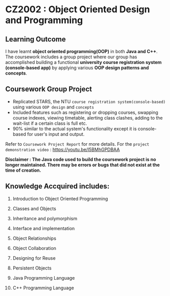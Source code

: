 # CZ2002 : Object Oriented Design and Programming

## Learning Outcome
I have learnt **object oriented programming(OOP)** in both **Java and C++**. The coursework includes a group project where our group has accomplished building a functional **university course registration system (console-based app)** by applying various **OOP design patterns and concepts**. 

## Coursework Group Project

- Replicated STARS, the NTU ``course registration system(console-based)`` using various ``OOP design`` and ``concepts``
- Included features such as registering or dropping courses, swapping course indexes, viewing timetable, alerting class clashes, adding to the wait-list if a certain class is full etc.
- 90% similar to the actual system's functionality except it is console-based for user's input and output.

Refer to ``Coursework Project Report`` for more details. For the ``project demonstration video`` : https://youtu.be/l5BMhGPDBAA 

**Disclaimer : The Java code used to build the coursework project is no longer maintained. There may be errors or bugs that did not exist at the time of creation.**


## Knowledge Accquired includes: 

1.	Introduction to Object Oriented Programming

2.	Classes and Objects

3.	Inheritance and polymorphism

4.	Interface and implementation

5.	Object Relationships

6.	Object Collaboration

7.	Designing for Reuse

8.	Persistent Objects

9.	Java Programming Language 

10.	C++ Programming Language



